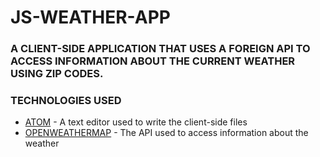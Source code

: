 # JS-WEATHER-APP

### A CLIENT-SIDE APPLICATION THAT USES A FOREIGN API TO ACCESS INFORMATION ABOUT THE CURRENT WEATHER USING ZIP CODES.

### TECHNOLOGIES USED
* [ATOM](https://atom.io) - A text editor used to write the client-side files
* [OPENWEATHERMAP](https://openweathermap.org/api) - The API used to access information about the weather



